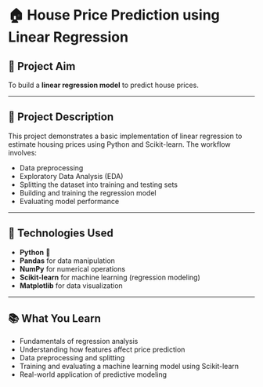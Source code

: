 # 🏠 House Price Prediction using Linear Regression

## 📌 Project Aim
To build a **linear regression model** to predict house prices.

---

## 📄 Project Description
This project demonstrates a basic implementation of linear regression to estimate housing prices using Python and Scikit-learn. The workflow involves:
- Data preprocessing
- Exploratory Data Analysis (EDA)
- Splitting the dataset into training and testing sets
- Building and training the regression model
- Evaluating model performance

---

## 🧰 Technologies Used
- **Python** 🐍  
- **Pandas** for data manipulation  
- **NumPy** for numerical operations  
- **Scikit-learn** for machine learning (regression modeling)  
- **Matplotlib** for data visualization

---

## 📚 What You Learn
- Fundamentals of regression analysis
- Understanding how features affect price prediction
- Data preprocessing and splitting
- Training and evaluating a machine learning model using Scikit-learn
- Real-world application of predictive modeling
